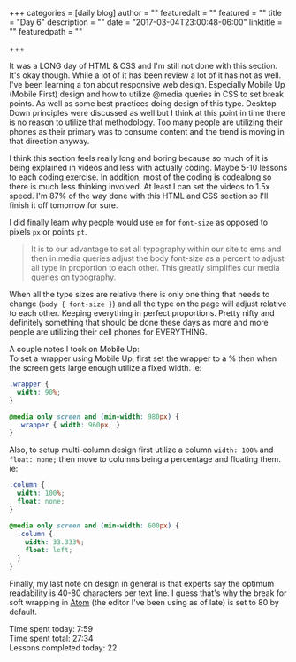 +++
categories = [daily blog]
author = ""
featuredalt = ""
featured = ""
title = "Day 6"
description = ""
date = "2017-03-04T23:00:48-06:00"
linktitle = ""
featuredpath = ""

+++

It was a LONG day of HTML & CSS and I'm still not done with this section. It's okay though. While a lot of it has been review a lot of it has not as well. I've been learning a ton about responsive web design. Especially Mobile Up (Mobile First) design and how to utilize @media queries in CSS to set break points. As well as some best practices doing design of this type. Desktop Down principles were discussed as well but I think at this point in time there is no reason to utilize that methodology. Too many people are utilizing their phones as their primary was to consume content and the trend is moving in that direction anyway.

I think this section feels really long and boring because so much of it is being explained in videos and less with actually coding. Maybe 5-10 lessons to each coding exercise. In addition, most of the coding is codealong so there is much less thinking involved. At least I can set the videos to 1.5x speed. I'm 87% of the way done with this HTML and CSS section so I'll finish it off tomorrow for sure.

I did finally learn why people would use `em` for `font-size` as opposed to pixels `px` or points `pt`.

> It is to our advantage to set all typography within our site to ems and then in media queries adjust the body font-size as a percent to adjust all type in proportion to each other. This greatly simplifies our media queries on typography.

When all the type sizes are relative there is only one thing that needs to change (`body { font-size }`) and all the type on the page will adjust relative to each other. Keeping everything in perfect proportions. Pretty nifty and definitely something that should be done these days as more and more people are utilizing their cell phones for EVERYTHING.

A couple notes I took on Mobile Up:  
To set a wrapper using Mobile Up, first set the wrapper to a % then when the screen gets large enough utilize a fixed width. ie:
```css
.wrapper {
  width: 90%;
}

@media only screen and (min-width: 980px) {
  .wrapper { width: 960px; }
}
```
Also, to setup multi-column design first utilize a column `width: 100%` and `float: none;` then move to columns being a percentage and floating them. ie:
```css
.column {
  width: 100%;
  float: none;
}

@media only screen and (min-width: 600px) {
  .column {
    width: 33.333%;
    float: left;
  }
}
```
Finally, my last note on design in general is that experts say the optimum readability is 40-80 characters per text line. I guess that's why the break for soft wrapping in [Atom][1] (the editor I've been using as of late) is set to 80 by default.

Time spent today: 7:59  
Time spent total: 27:34  
Lessons completed today: 22

  [1]:https://atom.io/
